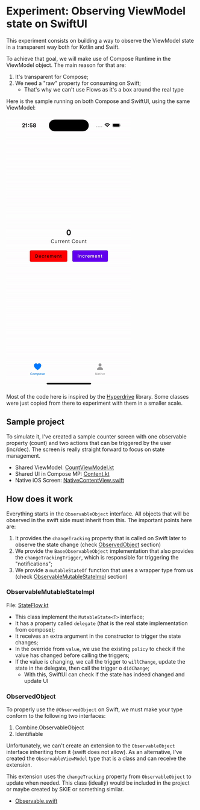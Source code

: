 # Experiment: Observing ViewModel state on SwiftUI

This experiment consists on building a way to observe the ViewModel state in a transparent way both for Kotlin and Swift.

To achieve that goal, we will make use of Compose Runtime in the ViewModel object. The main reason for that are:

1. It's transparent for Compose;
2. We need a "raw" property for consuming on Swift;
   * That's why we can't use Flows as it's a box around the real type

Here is the sample running on both Compose and SwiftUI, using the same ViewModel:

![Sample Running](./demo.gif)

Most of the code here is inspired by the [Hyperdrive](https://github.com/Brightify/Hyperdrive/) library. Some classes were just copied from there to experiment with them in a smaller scale.

## Sample project

To simulate it, I've created a sample counter screen with one observable property (count) and two actions that can be triggered by the user (inc/dec). The screen is really straight forward to focus on state management. 

* Shared ViewModel: [CountViewModel.kt](composeApp/src/commonMain/kotlin/vm/CountViewModel.kt)
* Shared UI in Compose MP: [Content.kt](composeApp/src/commonMain/kotlin/Content.kt)
* Native iOS Screen: [NativeContentView.swift](iosApp/iosApp/NativeContentView.swift)

## How does it work

Everything starts in the `ObservableObject` interface. All objects that will be observed in the swift side must inherit
from this. The important points here are:

1. It provides the `changeTracking` property that is called on Swift later to observe the state change (check [ObservedObject](#ObservedObject) section)
2. We provide the `BaseObservableObject` implementation that also provides the `changeTrackingTrigger`, which is responsible for triggering the "notifications";
3. We provide a `mutableStateOf` function that uses a wrapper type from us (check [ObservableMutableStateImpl](#ObservableMutableStateImpl) section)

### ObservableMutableStateImpl

File: [StateFlow.kt](lib/src/commonMain/kotlin/dev/valvassori/state/StateFlow.kt)

* This class implement the `MutableState<T>` interface;
* It has a property called `delegate` (that is the real state implementation from compose);
* It receives an extra argument in the constructor to trigger the state changes;
* In the override from `value`, we use the existing `policy` to check if the value has changed before calling the triggers;
* If the value is changing, we call the trigger to `willChange`, update the state in the delegate, then call the trigger o `didChange`;
  * With this, SwiftUI can check if the state has indeed changed and update UI

### ObservedObject

To properly use the `@ObservedObject` on Swift, we must make your type conform to the following two interfaces:

1. Combine.ObservableObject
2. Identifiable

Unfortunately, we can't create an extension to the `ObservableObject` interface inheriting from it (swift does not allow).
As an alternative, I've created the `ObservableViewModel` type that is a class and can receive the extension.

This extension uses the `changeTracking` property from `ObservableObject` to update when needed. This class (ideally) would be included in the project or maybe created by SKIE or something similar.

* [Observable.swift](iosApp/iosApp/Observable.swift)